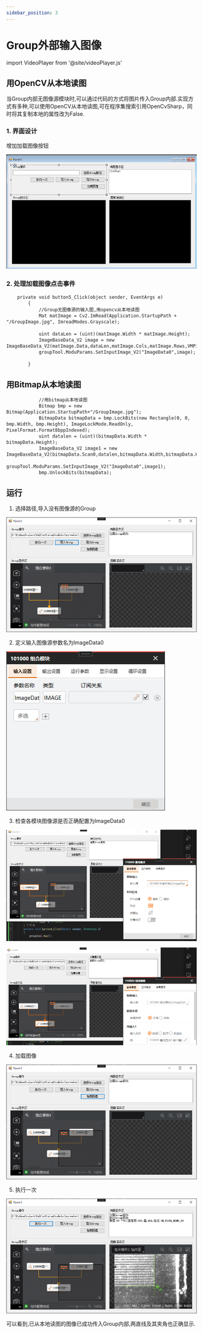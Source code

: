 ```yaml
---
sidebar_position: 3
---
```


# Group外部输入图像

import VideoPlayer from '@site/videoPlayer.js'

<VideoPlayer src="https://xian-vforum.oss-cn-hangzhou.aliyuncs.com/2022-07-04_EI4qA6uSjs_3.3Group%E5%A4%96%E9%83%A8%E8%BE%93%E5%85%A5%E5%9B%BE%E5%83%8F_x264.mp4"/>

## 用OpenCV从本地读图

当Group内部无图像源模块时,可以通过代码的方式将图片传入Group内部.实现方式有多种,可以使用OpenCV从本地读图,可在程序集搜索引用OpenCvSharp，同时将其复制本地的属性改为False.

### 1. 界面设计

增加加载图像按钮

![](image.png)

### 2. 处理加载图像点击事件

```Csharp
    private void button5_Click(object sender, EventArgs e)
        {
            //Group无图像源的输入图,用opencv从本地读图
            Mat matImage = Cv2.ImRead(Application.StartupPath + "/GroupImage.jpg", ImreadModes.Grayscale);

            uint dataLen = (uint)(matImage.Width * matImage.Height);
            ImageBaseData_V2 image = new ImageBaseData_V2(matImage.Data,dataLen,matImage.Cols,matImage.Rows,VMPixelFormat.VM_PIXEL_MONO_08);
            groupTool.ModuParams.SetInputImage_V2("ImageData0",image);

        }
```

## 用Bitmap从本地读图

```Csharp
            //用bitmap从本地读图
            Bitmap bmp = new Bitmap(Application.StartupPath+"/GroupImage.jpg");
            BitmapData bitmapData = bmp.LockBits(new Rectangle(0, 0, bmp.Width, bmp.Height), ImageLockMode.ReadOnly, PixelFormat.Format8bppIndexed);
            uint datalen = (uint)(bitmapData.Width * bitmapData.Height);
            ImageBaseData_V2 image1 = new ImageBaseData_V2(bitmapData.Scan0,datalen,bitmapData.Width,bitmapData.Height,VMPixelFormat.VM_PIXEL_MONO_08);
            groupTool.ModuParams.SetInputImage_V2("ImageData0",image1);
            bmp.UnlockBits(bitmapData);
```

## 运行

1. 选择路径,导入没有图像源的Group

![](image-1.png)

2. 定义输入图像源参数名为ImageData0

![](image-4.png)

3. 检查各模块图像源是否正确配置为ImageData0

![](image-2.png)

![](image-3.png)

4. 加载图像

![](image-5.png)

5. 执行一次

![](image-6.png)

可以看到,已从本地读图的图像已成功传入Group内部,两直线及其夹角也正确显示.












